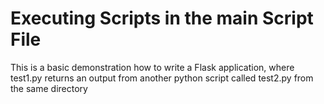 # Executing Scripts in the main Script File
This is a basic demonstration how to write a Flask application, where test1.py returns an output from another python script called test2.py from the same directory

